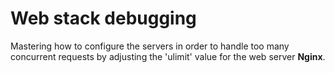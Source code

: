 # Web stack debugging
Mastering how to configure the servers in order to handle too many concurrent requests by adjusting the 'ulimit' value for the web server **Nginx**.
